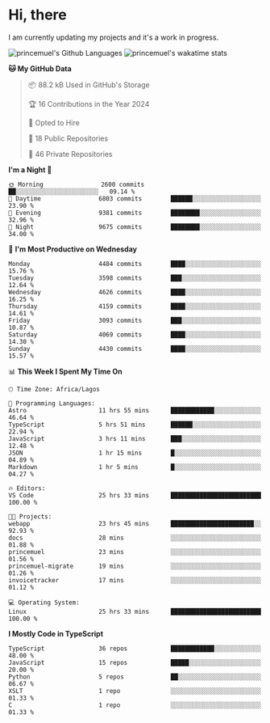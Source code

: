 # Hi, there

<!--
**princemuel/princemuel** is a ✨ _special_ ✨ repository because its `README.md` (this file) appears on your GitHub profile.

Here are some ideas to get you started:

- 🔭 I’m currently working on ...
- 🌱 I’m currently learning ...
- 👯 I’m looking to collaborate on ...
- 🤔 I’m looking for help with ...
- 💬 Ask me about ...
- 📫 How to reach me: ...
- 😄 Pronouns: ...
- ⚡ Fun fact: ...
-->

I am currently updating my projects and it's a work in progress.

![princemuel's Github Languages](https://github-readme-stats.vercel.app/api/top-langs/?username=princemuel&text_color=586069&layout=compact&hide_border=true&title_color=0366d6&count_private=true&include_all_commits=true&theme=tokyonight&show_icons=true)
![princemuel's wakatime stats](https://github-readme-stats.vercel.app/api/wakatime?username=princemuel&text_color=586069&layout=compact&hide_border=true&title_color=0366d6&count_private=true&include_all_commits=true&theme=tokyonight&show_icons=true)

<!--START_SECTION:waka-->
**🐱 My GitHub Data** 

> 📦 88.2 kB Used in GitHub's Storage 
 > 
> 🏆 16 Contributions in the Year 2024
 > 
> 💼 Opted to Hire
 > 
> 📜 18 Public Repositories 
 > 
> 🔑 46 Private Repositories 
 > 
**I'm a Night 🦉** 

```text
🌞 Morning                2600 commits        ██░░░░░░░░░░░░░░░░░░░░░░░   09.14 % 
🌆 Daytime                6803 commits        ██████░░░░░░░░░░░░░░░░░░░   23.90 % 
🌃 Evening                9381 commits        ████████░░░░░░░░░░░░░░░░░   32.96 % 
🌙 Night                  9675 commits        ████████░░░░░░░░░░░░░░░░░   34.00 % 
```
📅 **I'm Most Productive on Wednesday** 

```text
Monday                   4484 commits        ████░░░░░░░░░░░░░░░░░░░░░   15.76 % 
Tuesday                  3598 commits        ███░░░░░░░░░░░░░░░░░░░░░░   12.64 % 
Wednesday                4626 commits        ████░░░░░░░░░░░░░░░░░░░░░   16.25 % 
Thursday                 4159 commits        ████░░░░░░░░░░░░░░░░░░░░░   14.61 % 
Friday                   3093 commits        ███░░░░░░░░░░░░░░░░░░░░░░   10.87 % 
Saturday                 4069 commits        ████░░░░░░░░░░░░░░░░░░░░░   14.30 % 
Sunday                   4430 commits        ████░░░░░░░░░░░░░░░░░░░░░   15.57 % 
```


📊 **This Week I Spent My Time On** 

```text
🕑︎ Time Zone: Africa/Lagos

💬 Programming Languages: 
Astro                    11 hrs 55 mins      ████████████░░░░░░░░░░░░░   46.64 % 
TypeScript               5 hrs 51 mins       ██████░░░░░░░░░░░░░░░░░░░   22.94 % 
JavaScript               3 hrs 11 mins       ███░░░░░░░░░░░░░░░░░░░░░░   12.48 % 
JSON                     1 hr 15 mins        █░░░░░░░░░░░░░░░░░░░░░░░░   04.89 % 
Markdown                 1 hr 5 mins         █░░░░░░░░░░░░░░░░░░░░░░░░   04.27 % 

🔥 Editors: 
VS Code                  25 hrs 33 mins      █████████████████████████   100.00 % 

🐱‍💻 Projects: 
webapp                   23 hrs 45 mins      ███████████████████████░░   92.93 % 
docs                     28 mins             ░░░░░░░░░░░░░░░░░░░░░░░░░   01.88 % 
princemuel               23 mins             ░░░░░░░░░░░░░░░░░░░░░░░░░   01.56 % 
princemuel-migrate       19 mins             ░░░░░░░░░░░░░░░░░░░░░░░░░   01.26 % 
invoicetracker           17 mins             ░░░░░░░░░░░░░░░░░░░░░░░░░   01.12 % 

💻 Operating System: 
Linux                    25 hrs 33 mins      █████████████████████████   100.00 % 
```

**I Mostly Code in TypeScript** 

```text
TypeScript               36 repos            ████████████░░░░░░░░░░░░░   48.00 % 
JavaScript               15 repos            █████░░░░░░░░░░░░░░░░░░░░   20.00 % 
Python                   5 repos             ██░░░░░░░░░░░░░░░░░░░░░░░   06.67 % 
XSLT                     1 repo              ░░░░░░░░░░░░░░░░░░░░░░░░░   01.33 % 
C                        1 repo              ░░░░░░░░░░░░░░░░░░░░░░░░░   01.33 % 
```




<!--END_SECTION:waka-->
